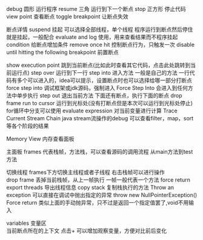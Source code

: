 debug  圆形  运行程序
resume 三角  运行到下一个断点
stop   正方形  停止代码
view point   查看断点
toggle breakpoint 让断点失效

断点详情  suspend 挂起 可以选择全部线程，单个线程
           程序运行到断点然后停住就是挂起，一般配合 evaluate and log 使用，用来查看结果而不程序挂起
        condition 给断点增加条件
        remove once hit  控制断点行为，只触发一次
        disable until hitting the following breakpoint 前置断点
        
       

show execution point 跳到当前断点(比如此时查看其它代码，点击此处跳转到当前运行点)
step over  运行到下一行
step into  进入方法  一般是自己的方法
  一行代码有多个可以进入的，idea可以提示，设置断点时也可以选择给哪一部分打断点 
force step into  调试框架或jdk源码，强制进入   Force Step Into 会进入到任何方法中单步执行
step out   退出当前方法    下面还有断点，执行下面的断点
drop frame 
run to cursor  运行到光标处(没有打断点但是本次可以运行到光标处停止)
   for循环中分支可以使用
evaluate expression  对当前变量进行计算
Trace Current Stream Chain  java stream流操作的debug  可以查看filter，map，sort等各个阶段的结果

Memory View  内存查看面板

主面板 frames   代表栈帧，方法栈，可以查看源码的调用流程
  从main方法到test方法
  
  切换线程  frames下方切换主线程或者子线程
  右击栈帧可以进行操作  
    drop frame     丢掉当前栈帧，从上一帧执行   一帧一般代表一个方法
    force return
    export threads 导出线程信息
    copy  stack    复制栈执行的方法
    Throw an exception  可以直接在调试中抛出指定的异常   throw new NullPointerException()
    Force return    类似上面的手动抛异常，只不过是返回一个指定值罢了,void不用输入
  
variables 变量区  
  当前断点所在的上下文
  点击+ 可以增加观察变量，方便对比前后变化